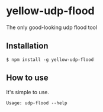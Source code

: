 yellow-udp-flood
=====

The only good-looking udp flood tool

## Installation

    $ npm install -g yellow-udp-flood
    
## How to use

It's simple to use.

    Usage: udp-flood --help